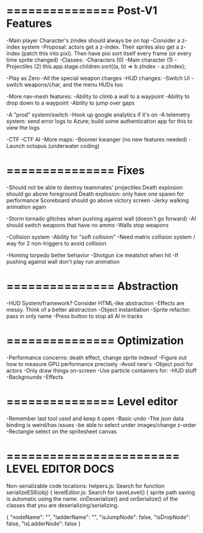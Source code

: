 ===============
Post-V1 Features
===============

-Main player Character's zindex should always be on top
  -Consider a z-index system
  -Proposal: actors get a z-index. Their sprites also get a z-index (patch this into pixi). Then have pixi sort itself every frame (or every time sprite changed)
  -Classes:
    -Characters (0)
    -Main character (1)
    -Projectiles (2)
  this.app.stage.children.sort((a, b) => b.zIndex - a.zIndex);

-Play as Zero
-All the special weapon charges
-HUD changes: -Switch UI - switch weapons/char, and the menu HUDs too

-More nav-mesh features:
  -Ability to climb a wall to a waypoint
  -Ability to drop down to a waypoint
  -Ability to jump over gaps

-A "prod" system/switch
  -Hook up google analytics if it's on
  -A telemetry system: send error logs to Azure; build some authentication app for this to view the logs

-CTF 
-CTF AI
-More maps:
  -Boomer kwanger (no new features needed)
  -Launch octopus (underwater coding)

===============
Fixes
===============
-Should not be able to destroy teammates' projectiles
Death explosion should go above foreground
Death explosion: only have one spawn for performance
Scoreboard should go above victory screen
-Jerky walking animation again

-Storm tornado glitches when pushing against wall (doesn't go forward)
-AI should switch weapons that have no ammo
-Walls stop weapons

-Collision system
  -Ability for "soft collision"
  -Need matrix collision system / way for 2 non-triggers to avoid collision

-Homing torpedo better behavior
-Shotgun ice meatshot when hit
-If pushing against wall don't play run animation

===============
Abstraction
===============
-HUD System/framework? Consider HTML-like abstraction
-Effects are messy. Think of a better abstraction
-Object instantiation
-Sprite refactor: pass in only name
-Press button to stop all AI in tracks

===============
Optimization
===============

-Performance concerns: death effect, change sprite indexof 
-Figure out how to measure GPU performance precisely
-Avoid new's
-Object pool for actors
-Only draw things on-screen
-Use particle containers for:
  -HUD stuff
  -Backgrounds
  -Effects

===============
Level editor
===============
-Remember last tool used and keep it open
-Basic undo
-The json data binding is weird/has issues
-be able to select under images/change z-order
-Rectangle select on the spritesheet canvas

========================
LEVEL EDITOR DOCS
========================
Non-serializable code locations:
helpers.js: Search for 
  function serializeES6(obj) {
levelEditor.js: Search for
  saveLevel() {
sprite path saving is automatic using the name. 
onDeserialize() and onSerialize() of the classes that you are deserializing/serializing.

{
  "nodeName": "",
  "ladderName": "",
  "isJumpNode": false,
  "isDropNode": false,
  "isLadderNode": false
}